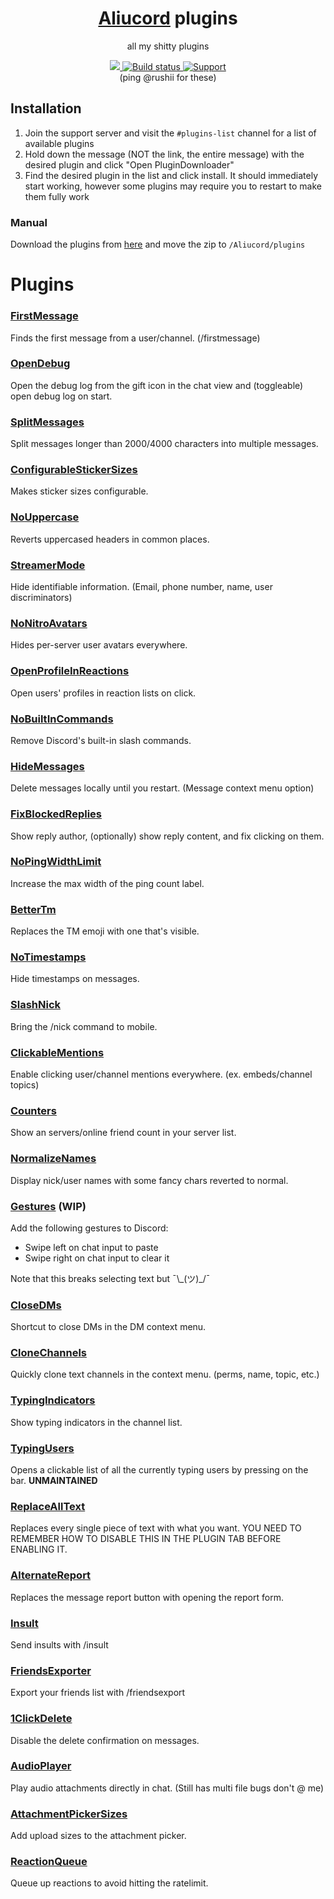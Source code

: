 <div align="center">
    <h1><a href="https://github.com/Aliucord/Aliucord">Aliucord</a> plugins</h1>
    <p>all my shitty plugins</p>
    <a href="https://hits.seeyoufarm.com">
        <img src="https://hits.seeyoufarm.com/api/count/incr/badge.svg?url=https%3A%2F%2Fgithub.com%2FDiamondMiner88%2Faliucord-plugins&count_bg=%2379C83D&title_bg=%23555555&icon=github.svg&icon_color=%23E7E7E7&title=views&edge_flat=true"/>
    </a>
    <a href="">
        <img src="https://img.shields.io/github/workflow/status/DiamondMiner88/aliucord-plugins/Build?label=Plugins%20Build&logo=githubactions&logoColor=white&style=flat-square" alt="Build status"/>
    </a>
    <a href="https://discord.gg/EsNDvBaHVU">
        <img alt="Support" src="https://img.shields.io/discord/811255666990907402?color=%2300C853&label=Support%20Server&logo=discord&logoColor=%2300C853&style=flat-square"/>
    </a>
    <br/>
    (ping @rushii for these)
</div>

## Installation

1. Join the support server and visit the `#plugins-list` channel for a list of available plugins
2. Hold down the message (NOT the link, the entire message) with the desired plugin and click "Open PluginDownloader"
3. Find the desired plugin in the list and click install. It should immediately start working, however some plugins may require you to restart to make
   them fully work

### Manual

Download the plugins from [here](/tree/builds) and move the zip to `/Aliucord/plugins`

# Plugins

### [FirstMessage](/raw/builds/FirstMessage.zip)
Finds the first message from a user/channel. (/firstmessage)

### [OpenDebug](/raw/builds/OpenDebug.zip)
Open the debug log from the gift icon in the chat view and (toggleable) open debug log on start.

### [SplitMessages](/raw/builds/SplitMessages.zip)
Split messages longer than 2000/4000 characters into multiple messages.

### [ConfigurableStickerSizes](/raw/builds/ConfigurableStickerSizes.zip)
Makes sticker sizes configurable.

### [NoUppercase](/raw/builds/NoUppercase.zip)
Reverts uppercased headers in common places.

### [StreamerMode](/raw/builds/StreamerMode.zip)
Hide identifiable information. (Email, phone number, name, user discriminators)

### [NoNitroAvatars](/raw/builds/NoNitroAvatars.zip)
Hides per-server user avatars everywhere.

### [OpenProfileInReactions](/raw/builds/OpenProfileInReactions.zip)
Open users' profiles in reaction lists on click.

### [NoBuiltInCommands](/raw/builds/NoBuiltInCommands.zip)
Remove Discord's built-in slash commands.

### [HideMessages](/raw/builds/HideMessages.zip)
Delete messages locally until you restart. (Message context menu option)

### [FixBlockedReplies](/raw/builds/FixBlockedReplies.zip)
Show reply author, (optionally) show reply content, and fix clicking on them.

### [NoPingWidthLimit](/raw/builds/NoPingWidthLimit.zip)
Increase the max width of the ping count label.

### [BetterTm](/raw/builds/BetterTm.zip)
Replaces the TM emoji with one that's visible.

### [NoTimestamps](/raw/builds/NoTimestamps.zip)
Hide timestamps on messages.

### [SlashNick](/raw/builds/SlashNick.zip)
Bring the /nick command to mobile.

### [ClickableMentions](/raw/builds/ClickableMentions.zip)
Enable clicking user/channel mentions everywhere. (ex. embeds/channel topics)

### [Counters](/raw/builds/Counters.zip)
Show an servers/online friend count in your server list.

### [NormalizeNames](/raw/builds/NormalizeNames.zip)
Display nick/user names with some fancy chars reverted to normal.

### [Gestures](/raw/builds/Gestures.zip) (WIP)
Add the following gestures to Discord:

- Swipe left on chat input to paste
- Swipe right on chat input to clear it

Note that this breaks selecting text but ¯\\\_(ツ)_/¯

### [CloseDMs](/raw/builds/CloseDMs.zip)
Shortcut to close DMs in the DM context menu.

### [CloneChannels](/raw/builds/CloneChannels.zip)
Quickly clone text channels in the context menu. (perms, name, topic, etc.)

### [TypingIndicators](/raw/builds/TypingIndicators.zip)
Show typing indicators in the channel list.

### [TypingUsers](/raw/builds/TypingUsers.zip)
Opens a clickable list of all the currently typing users by pressing on the bar.
**UNMAINTAINED**

### [ReplaceAllText](/raw/builds/ReplaceAllText.zip)
Replaces every single piece of text with what you want. YOU NEED TO REMEMBER HOW TO DISABLE THIS IN THE PLUGIN TAB BEFORE ENABLING IT.

### [AlternateReport](/raw/builds/AlternateReport.zip)
Replaces the message report button with opening the report form.

### [Insult](/raw/builds/Insult.zip)
Send insults with /insult

### [FriendsExporter](/raw/builds/FriendsExporter.zip)
Export your friends list with /friendsexport

### [1ClickDelete](/raw/builds/1ClickDelete.zip)
Disable the delete confirmation on messages.

### [AudioPlayer](/raw/builds/AudioPlayer.zip)
Play audio attachments directly in chat. (Still has multi file bugs don't @ me)

### [AttachmentPickerSizes](/raw/builds/AttachmentPickerSizes.zip)
Add upload sizes to the attachment picker.

### [ReactionQueue](/../../raw/builds/ReactionQueue.zip)
Queue up reactions to avoid hitting the ratelimit.
